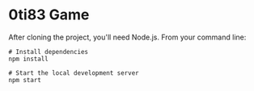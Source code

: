 # 0ti83 Game

After cloning the project, you'll need Node.js. From your command line:

```
# Install dependencies
npm install

# Start the local development server
npm start
```

